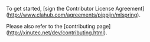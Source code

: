 To get started, [sign the Contributor License Agreement]
(http://www.clahub.com/agreements/pippijn/mlspring).

Please also refer to the [contributing page]
(http://xinutec.net/dev/contributing.html).
